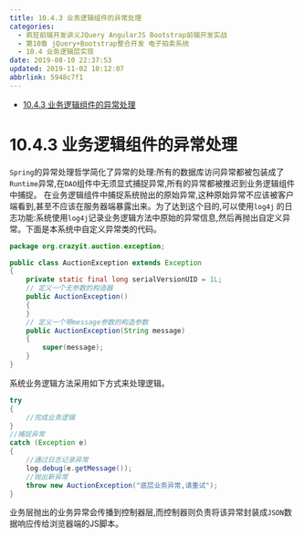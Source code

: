 ```yaml
---
title: 10.4.3 业务逻辑组件的异常处理
categories: 
  - 疯狂前端开发讲义JQuery AngularJS Bootstrap前端开发实战
  - 第10章 jQuery+Bootstrap整合开发 电子拍卖系统
  - 10.4 业务逻辑层实现
date: 2019-08-10 22:37:53
updated: 2019-11-02 10:12:07
abbrlink: 5948c7f1
---
```

<div id='my_toc'>

- [10.4.3 业务逻辑组件的异常处理](/JavaReadingNotes/5948c7f1/#10-4-3-业务逻辑组件的异常处理)

</div>
<!--more-->
<script>if (navigator.platform.toLowerCase() == 'win32'){document.getElementById('my_toc').style.display = 'none';}</script>

<!--end-->
# 10.4.3 业务逻辑组件的异常处理 #
`Spring`的异常处理哲学简化了异常的处理:所有的数据库访问异常都被包装成了`Runtime`异常,在`DAO`组件中无须显式捕捉异常,所有的异常都被推迟到业务逻辑组件中捕捉。
在业务逻辑组件中捕捉系统抛出的原始异常,这种原始异常不应该被客户端看到,甚至不应该在服务器端暴露出来。为了达到这个目的,可以使用`log4j` 的日志功能:系统使用`log4j`记录业务逻辑方法中原始的异常信息,然后再抛出自定义异常。下面是本系统中自定义异常类的代码。
```java
package org.crazyit.auction.exception;

public class AuctionException extends Exception
{
	private static final long serialVersionUID = 1L;
	// 定义一个无参数的构造器
	public AuctionException()
	{
	}
	// 定义一个带message参数的构造参数
	public AuctionException(String message)
	{
		super(message);
	}
}
```
系统业务逻辑方法采用如下方式来处理逻辑。
```java
try
{
    //完成业务逻辑
}
//捕捉异常
catch (Exception e)
{
    //通过日志记录异常
    log.debug(e.getMessage());
    //抛出新异常
    throw new AuctionException("底层业务异常,请重试");
}
```
业务层抛出的业务异常会传播到控制器层,而控制器则负责将该异常封装成`JSON`数据响应传给浏览器端的JS脚本。


